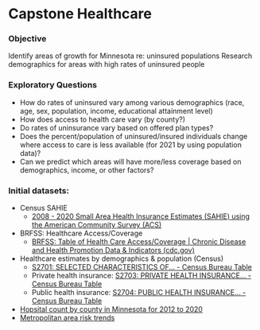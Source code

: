 # Capstone Healthcare


### Objective
Identify areas of growth for Minnesota re: uninsured populations
Research demographics for areas with high rates of uninsured people


### Exploratory Questions
  * How do rates of uninsured vary among various demographics (race, age, sex, population, income, educational attainment level)
  * How does access to health care vary (by county?)
  * Do rates of uninsurance vary based on offered plan types? 
  * Does the percent/population of uninsured/insured individuals change where access to care is less available (for 2021 by using population data)?
  * Can we predict which areas will have more/less coverage based on demographics, income, or other factors?



### Initial datasets:
  * Census SAHIE 
      * [2008 - 2020 Small Area Health Insurance Estimates (SAHIE) using the American Community Survey (ACS) ](https://www.census.gov/data/datasets/time-series/demo/sahie/estimates-acs.html)
  * BRFSS: Healthcare Access/Coverage
      * [BRFSS: Table of Health Care Access/Coverage | Chronic Disease and Health Promotion Data & Indicators (cdc.gov)](https://chronicdata.cdc.gov/Behavioral-Risk-Factors/BRFSS-Table-of-Health-Care-Access-Coverage/f7a2-7inb)
  * Healthcare estimates by demographics & population (Census)
      * [S2701: SELECTED CHARACTERISTICS OF... - Census Bureau Table](https://data.census.gov/cedsci/table?q=health%20insurance&g=0400000US27,27%240500000&tid=ACSST1Y2021.S2701&moe=false)
      * Private health insurance: [S2703: PRIVATE HEALTH INSURANCE... - Census Bureau Table](https://data.census.gov/cedsci/table?q=health%20insurance&g=0400000US27,27%240500000&tid=ACSST1Y2021.S2703)
      * Public health insurance: [S2704: PUBLIC HEALTH INSURANCE... - Census Bureau Table](https://data.census.gov/cedsci/table?q=health%20insurance&g=0400000US27,27%240500000&tid=ACSST1Y2021.S2704)
   * [Hopsital count by county in Minnesota for 2012 to 2020](https://data.census.gov/cedsci/table?q=hospital%20cb&g=0400000US27,27%240500000)
   * [Metropolitan area risk trends](https://chronicdata.cdc.gov/Behavioral-Risk-Factors/Behavioral-Risk-Factors-Selected-Metropolitan-Area/j32a-sa6u/data)
